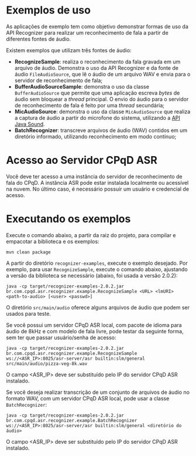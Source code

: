 # Exemplos de uso

As aplicações de exemplo tem como objetivo demonstrar formas de uso da API Recognizer para realizar um reconhecimento de fala a partir de diferentes fontes de áudio.

Existem exemplos que utilizam três fontes de áudio:

+ **RecognizeSample**: realiza o reconhecimento da fala gravada em um arquivo de áudio. Demonstra o uso da API Recognizer e da fonte de áudio `FileAudioSource`, que lê o áudio de um arquivo WAV e envia para o servidor de reconhecimento de fala;
+ **BufferAudioSourceSample**: demonstra o uso da classe `BufferAudioSource` que permite que uma aplicação escreva *bytes* de áudio sem bloquear a *thread* principal. O envio do áudio para o servidor de reconhecimento de fala é feito por uma *thread* secundária;
+ **MicAudioSource**: demonstra o uso da classe `MicAudioSource` que realiza a captura de áudio a partir do microfone do sistema, utilizando a [API Java Sound](https://docs.oracle.com/javase/8/docs/api/javax/sound/sampled/package-summary.html).
+ **BatchRecognizer**: transcreve arquivos de áudio (WAV) contidos em um diretório informado, utilizando reconhecimento em modo contínuo;

# Acesso ao Servidor CPqD ASR

Você deve ter acesso a uma instância do servidor de reconhecimento de fala do CPqD. A instância ASR pode estar instalada localmente ou acessível na nuvem. No último caso, é necessário possuir um usuário e credencial de acesso.

# Executando os exemplos

Execute o comando abaixo, a partir da raiz do projeto, para compilar e empacotar a biblioteca e os exemplos:

```
mvn clean package
```

A partir do diretório `recognizer-examples`, execute o exemplo desejado. Por exemplo, para usar `RecognizeSample`, execute o comando abaixo, ajustando a versão da biblioteca se necessário (abaixo, foi usada a versão 2.0.2):

```
java -cp target/recognizer-examples-2.0.2.jar br.com.cpqd.asr.recognizer.example.RecognizeSample <URL> <lmURI> <path-to-audio> [<user> <passwd>]
```

O diretório `src/main/audio` oferece alguns arquivos de áudio que podem ser usados para teste.

Se você possui um servidor CPqD ASR local, com pacote de idioma para áudio de 8kHz e com modelo de fala livre, pode testar da seguinte forma, sem ter que passar usuário/senha de acesso:

```
java -cp target/recognizer-examples-2.0.2.jar br.com.cpqd.asr.recognizer.example.RecognizeSample ws://<ASR_IP>:8025/asr-server/asr builtin:slm/general src/main/audio/pizza-veg-8k.wav
```

O campo <ASR_IP> deve ser substituído pelo IP do servidor CPqD ASR instalado.

Se você deseja realizar transcrição de um conjunto de arquivos de áudio no formato WAV, com um servidor CPqD ASR local, pode usar a classe `BatchRecognizer`:

```
java -cp target/recognizer-examples-2.0.2.jar br.com.cpqd.asr.recognizer.example.BatchRecognizer ws://<ASR_IP>:8025/asr-server/asr builtin:slm/general <diretório do áudio>
```

O campo <ASR_IP> deve ser substituído pelo IP do servidor CPqD ASR instalado.
